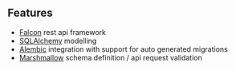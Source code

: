 ## Features
- [Falcon](https://falcon.readthedocs.io/en/stable/) rest api framework
- [SQLAlchemy](https://docs.sqlalchemy.org/en/14/) modelling
- [Alembic](https://alembic.sqlalchemy.org/en/latest/) integration with support for auto generated migrations
- [Marshmallow](https://marshmallow.readthedocs.io/en/stable/) schema definition / api request validation
